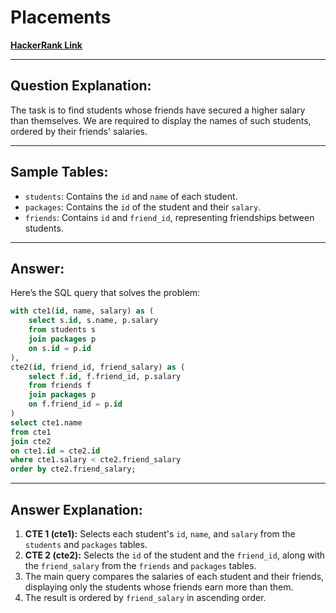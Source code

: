 
# Placements
[**HackerRank Link**](https://www.hackerrank.com/challenges/placements?isFullScreen=true)

---

## Question Explanation:
The task is to find students whose friends have secured a higher salary than themselves. We are required to display the names of such students, ordered by their friends' salaries.

---

## Sample Tables:
- `students`: Contains the `id` and `name` of each student.
- `packages`: Contains the `id` of the student and their `salary`.
- `friends`: Contains `id` and `friend_id`, representing friendships between students.

---

## Answer:
Here’s the SQL query that solves the problem:

```sql
with cte1(id, name, salary) as (
    select s.id, s.name, p.salary
    from students s
    join packages p
    on s.id = p.id
),
cte2(id, friend_id, friend_salary) as (
    select f.id, f.friend_id, p.salary
    from friends f
    join packages p
    on f.friend_id = p.id
)
select cte1.name
from cte1 
join cte2
on cte1.id = cte2.id
where cte1.salary < cte2.friend_salary
order by cte2.friend_salary;
```

---

## Answer Explanation:
1. **CTE 1 (cte1):** Selects each student's `id`, `name`, and `salary` from the `students` and `packages` tables.
2. **CTE 2 (cte2):** Selects the `id` of the student and the `friend_id`, along with the `friend_salary` from the `friends` and `packages` tables.
3. The main query compares the salaries of each student and their friends, displaying only the students whose friends earn more than them.
4. The result is ordered by `friend_salary` in ascending order.
